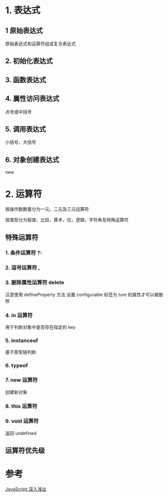 # 1. 表达式

## 1 原始表达式

原始表达式和运算符组成复合表达式

## 2. 初始化表达式

## 3. 函数表达式

## 4. 属性访问表达式

点号或中括号

## 5. 调用表达式

小括号，大括号

## 6. 对象创建表达式

new

# 2. 运算符

按操作数数量分为一元，二元及三元运算符

按类型分为赋值，比较，算术，位，逻辑，字符串及特殊运算符

## 特殊运算符

### 1. 条件运算符 ?:

### 2. 逗号运算符 ,

### 3. 删除属性运算符 delete

注意使用 defineProperty 方法 设置 configurable 标签为 ture 的属性才可以被删除

### 4. in 运算符

用于判断对象中是否存在指定的 key

### 5. instanceof

基于原型链判断

### 6. typeof

### 7. new 运算符

创建新对象

### 8. this 运算符

### 9. void 运算符

返回 undefined

## 运算符优先级

# 参考

[JavaScript 深入浅出](http://www.imooc.com/learn/277)
